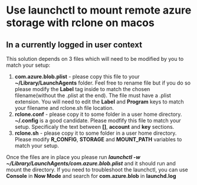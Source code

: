 # Use launchctl to mount remote azure storage with rclone on macos
## In a currently logged in user context

This solution depends on 3 files which will need to be modified by you to match your setup: 

1. **com.azure.blob.plist** - please copy this file to your **~/Library/LaunchAgents** folder. Feel free to rename file but if you do so please modify the **Label** tag inside to match the chosen filename(without the .plist at the end). The file must have a .plist extension. You will need to edit the **Label** and **Program** keys to match your filename and rclone.sh file location.
2. **rclone.conf** - please copy it to some folder in a user home directory. **~/.config** is a good candidate. Please modfify this file to match your setup. Specificaly the text between **[]**, **account** and **key** sections. 
3. **rclone.sh** - please copy it to some folder in a user home directory. Please modify **R_CONFIG**, **STORAGE** and **MOUNT_PATH** variables to match your setup. 

Once the files are in place you please run ***launchctl -w ~/Library/LaunchAgents/com.azure.blob.plist*** and it should run and mount the directory. 
If you need to troubleshoot the launchctl, you can use **Console** in **Now Mode** and search for **com.azure.blob** in **launchd.log**


